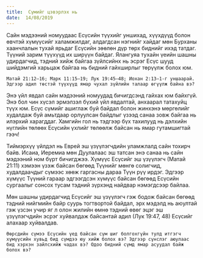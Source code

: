 ```yaml
---
title:  Сүмийг цэвэрлэх нь
date:  14/08/2019
---
```


Сайн мэдээний номуудаас Есүсийн түүхийг уншихад, хүүхдүүд болон өвчтэй хүмүүсийг халамжилдаг, алдагдсан нэгнийг хайдаг мөн Бурханы хаанчлалын тухай ярьдаг Есүсийн зөөлөн дүр төрх биднийг ихэд татдаг. Түүний зарим түүхүүд их ширүүн байдаг. Ялангуяа тухайн үеийн шашны удирдагчид, тэдний хийж байгаа зүйлсийнх нь эсрэг Есүс шууд шийдэмгий харьцаж байгаа нь бидний гайхширлыг төрүүлж болох юм.

`Матай 21:12–16; Марк 11:15–19; Лук 19:45–48; Иохан 2:13–1-г уншаарай. Эдгээр адил төстэй түүхүүд ямар чухал зүйлийн талаар өгүүлж байна вэ?`

Энэ үйл явдал сайн мэдээний номуудад бичигдсэнд гайхах юм байхгүй. Энэ бол чин хүсэл эрмэлзэл бүхий үйл явдалтай, анхаарал татахуйц түүх юм. Есүс сүмийг ашиглаж буй байдал болон жинхэнэ мөргөлийг худалдаж буй амьтдаар орлуулсан байдлыг үзээд санаа зовж байгаа нь илэрхий харагддаг. Хамгийн гол нь тэдгээр бүх тахилууд нь дэлхийн нүглийн төлөөх Есүсийн үхлийг төлөөлж байсан нь ямар гутамшигтай гээч!

Тиймэрхүү үйлдэл нь Еврей эш үзүүлэгчдийн уламжлалд сайн тохирч байв. Исаиа, Иеремиа мөн Дуулалаас эш татсан энэ санаа нь сайн мэдээний ном бүрт бичигджээ. Хүмүүс Есүсийг эш үзүүлэгч (Матай 21:11) хэмээн үзэж байсан бөгөөд Түүнийг мөнгө солигчид, худалдаачдыг сүмээс хөөж гаргасны дараа Түүн рүү ирдэг. Эдгээр хүмүүс Түүний гараар эдгээгдсэн хүмүүс байсан бөгөөд Есүсийн сургаалыг сонсох тусам тэдний зүрхэнд найдвар нэмэгдсээр байлаа.

Мөн шашны удирдагчид Есүсийг эш үзүүлэгч гэж бодож байсан бөгөөд тэдний нийгмийн байр суурь тогтвортой байдал, эрх мэдэлд нь аюултай гэж үзсэн учир яг л олон жилийн өмнө тэдний өвөг эцэг эш үзүүлэгчдийн эсрэг хуйвалдаж байсантай адил (Лук 19:47, 48) Есүсийг алахаар хуйвалдав.

`Өөрсдийн сүмээ Есүсийн үед байсан сүм шиг болгохгүйн тулд итгэгч хүмүүсийн хувьд бид сүмдээ юу хийж болох вэ? Эдгээр сүнслэг аюулаас бид хэрхэн зайлсхийж чадах вэ? Одоо бидний сүмд ямар асуудал байж болох вэ?`